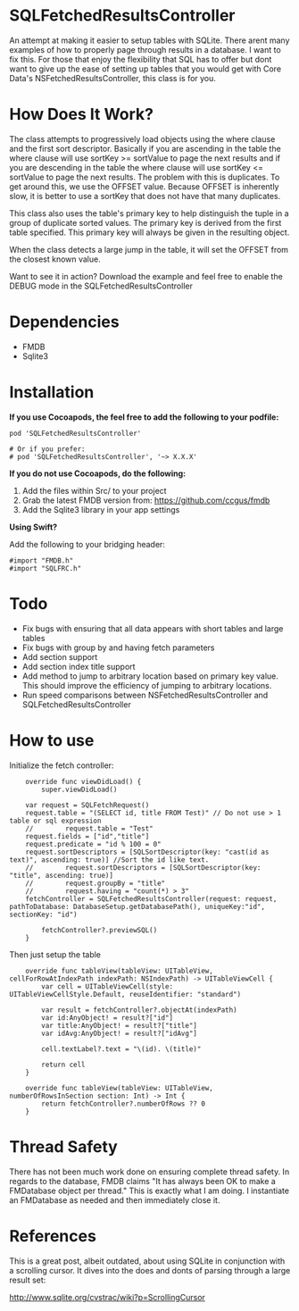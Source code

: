 # SQLFetchedResultsController

An attempt at making it easier to setup tables with SQLite. There arent many examples of how to properly page through results in a database. I want to fix this. For those that enjoy the flexibility that SQL has to offer but dont want to give up the ease of setting up tables that you would get with Core Data's NSFetchedResultsController, this class is for you.

# How Does It Work?

The class attempts to progressively load objects using the where clause and the first sort descriptor. Basically if you are ascending in the table the where clause will use sortKey >= sortValue to page the next results and if you are descending in the table the where clause will use sortKey <= sortValue to page the next results. The problem with this is duplicates. To get around this, we use the OFFSET value. Because OFFSET is inherently slow, it is better to use a sortKey that does not have that many duplicates.

This class also uses the table's primary key to help distinguish the tuple in a group of duplicate sorted values. The primary key is derived from the first table specified. This primary key will always be given in the resulting object.

When the class detects a large jump in the table, it will set the OFFSET from the closest known value.

Want to see it in action? Download the example and feel free to enable the DEBUG mode in the SQLFetchedResultsController

# Dependencies

- FMDB
- Sqlite3

# Installation

**If you use Cocoapods, the feel free to add the following to your podfile:**

```
pod 'SQLFetchedResultsController'

# Or if you prefer:
# pod 'SQLFetchedResultsController', '~> X.X.X'
```

**If you do not use Cocoapods, do the following:**

1. Add the files within Src/ to your project
2. Grab the latest FMDB version from: https://github.com/ccgus/fmdb
3. Add the Sqlite3 library in your app settings

**Using Swift?**

Add the following to your bridging header:

```
#import "FMDB.h"
#import "SQLFRC.h"
```

# Todo

- Fix bugs with ensuring that all data appears with short tables and large tables
- Fix bugs with group by and having fetch parameters
- Add section support
- Add section index title support
- Add method to jump to arbitrary location based on primary key value. This should improve the efficiency of jumping to arbitrary locations.
- Run speed comparisons between NSFetchedResultsController and SQLFetchedResultsController

# How to use

Initialize the fetch controller:
```
    override func viewDidLoad() {
        super.viewDidLoad()
        
    var request = SQLFetchRequest()
    request.table = "(SELECT id, title FROM Test)" // Do not use > 1 table or sql expression
    //        request.table = "Test"
    request.fields = ["id","title"]
    request.predicate = "id % 100 = 0"
    request.sortDescriptors = [SQLSortDescriptor(key: "cast(id as text)", ascending: true)] //Sort the id like text.
    //        request.sortDescriptors = [SQLSortDescriptor(key: "title", ascending: true)]
    //        request.groupBy = "title"
    //        request.having = "count(*) > 3"
    fetchController = SQLFetchedResultsController(request: request, pathToDatabase: DatabaseSetup.getDatabasePath(), uniqueKey:"id", sectionKey: "id")
        
        fetchController?.previewSQL()
    }
```

Then just setup the table
```
    override func tableView(tableView: UITableView, cellForRowAtIndexPath indexPath: NSIndexPath) -> UITableViewCell {
        var cell = UITableViewCell(style: UITableViewCellStyle.Default, reuseIdentifier: "standard")
        
        var result = fetchController?.objectAt(indexPath)
        var id:AnyObject! = result?["id"]
        var title:AnyObject! = result?["title"]
        var idAvg:AnyObject! = result?["idAvg"]
        
        cell.textLabel?.text = "\(id). \(title)"
        
        return cell
    }
    
    override func tableView(tableView: UITableView, numberOfRowsInSection section: Int) -> Int {
        return fetchController?.numberOfRows ?? 0
    }
```

# Thread Safety

There has not been much work done on ensuring complete thread safety. In regards to the database, FMDB claims "It has always been OK to make a FMDatabase object per thread." This is exactly what I am doing. I instantiate an FMDatabase as needed and then immediately close it.

# References

This is a great post, albeit outdated, about using SQLite in conjunction with a scrolling cursor. It dives into the does and donts of parsing through a large result set:

http://www.sqlite.org/cvstrac/wiki?p=ScrollingCursor

